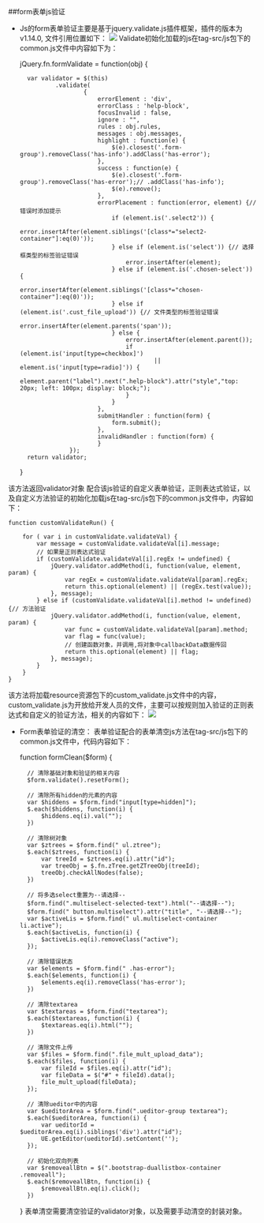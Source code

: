 

##form表单js验证

* Js的form表单验证主要是基于jquery.validate.js插件框架，插件的版本为v1.14.0,
文件引用位置如下：
![](/assets/frontDoc_validate1.png)
Validate初始化加载的js在tag-src/js包下的common.js文件中内容如下为：
	
	
	jQuery.fn.formValidate = function(obj) {
	
		var validator = $(this)
				.validate(
						{
							errorElement : 'div',
							errorClass : 'help-block',
							focusInvalid : false,
							ignore : "",
							rules : obj.rules,
							messages : obj.messages,
							highlight : function(e) {
								$(e).closest('.form-group').removeClass('has-info').addClass('has-error');
							},
							success : function(e) {
								$(e).closest('.form-group').removeClass('has-error');// .addClass('has-info');
								$(e).remove();
							},
							errorPlacement : function(error, element) {// 错误时添加提示
								if (element.is('.select2')) {
									error.insertAfter(element.siblings('[class*="select2-container"]:eq(0)'));
								} else if (element.is('select')) {// 选择框类型的标签验证错误
									error.insertAfter(element);
								} else if (element.is('.chosen-select')) {
									error.insertAfter(element.siblings('[class*="chosen-container"]:eq(0)'));
								} else if (element.is('.cust_file_upload')) {// 文件类型的标签验证错误
									error.insertAfter(element.parents('span'));
								} else {
									error.insertAfter(element.parent());
									if (element.is('input[type=checkbox]')
											|| element.is('input[type=radio]')) {
										element.parent("label").next(".help-block").attr("style","top: 20px; left: 100px; display: block;");
									}
								}
							},
							submitHandler : function(form) {
								form.submit();
							},
							invalidHandler : function(form) {
							}
					});
		return validator;
	}

该方法返回validator对象
配合该js验证的自定义表单验证，正则表达式验证，以及自定义方法验证的初始化加载js在tag-src/js包下的common.js文件中，内容如下：

	function customValidateRun() {

		for ( var i in customValidate.validateVal) {
			var message = customValidate.validateVal[i].message;
			// 如果是正则表达式验证
			if (customValidate.validateVal[i].regEx != undefined) {
				jQuery.validator.addMethod(i, function(value, element, param) {
					var regEx = customValidate.validateVal[param].regEx;
					return this.optional(element) || (regEx.test(value));
				}, message);
			} else if (customValidate.validateVal[i].method != undefined) {// 方法验证
				jQuery.validator.addMethod(i, function(value, element, param) {
					var func = customValidate.validateVal[param].method;
					var flag = func(value);
					// 创建函数对象，并调用,将对象中callbackData数据传回
					return this.optional(element) || flag;
				}, message);
			}
		}
	}

该方法将加载resource资源包下的custom_validate.js文件中的内容，
custom_validate.js为开放给开发人员的文件，主要可以按规则加入验证的正则表达式和自定义的验证方法，相关的内容如下：
![](/assets/frontDoc_validate2.png)

* Form表单验证的清空：
表单验证配合的表单清空js方法在tag-src/js包下的common.js文件中，代码内容如下：


	function formClean($form) {
	
		// 清除基础对象和验证的相关内容
		$form.validate().resetForm();
		
		// 清除所有hidden的元素的内容
		var $hiddens = $form.find("input[type=hidden]");
		$.each($hiddens, function(i) {
			$hiddens.eq(i).val("");
		})
		
		// 清除树对象
		var $ztrees = $form.find(" ul.ztree");
		$.each($ztrees, function(i) {
			var treeId = $ztrees.eq(i).attr("id");
			var treeObj = $.fn.zTree.getZTreeObj(treeId);
			treeObj.checkAllNodes(false);
		})
		
		// 将多选select重置为--请选择--
		$form.find(".multiselect-selected-text").html("--请选择--");
		$form.find(" button.multiselect").attr("title", "--请选择--");
		var $activeLis = $form.find(" ul.multiselect-container li.active");
		$.each($activeLis, function(i) {
			$activeLis.eq(i).removeClass("active");
		});
		
		// 清除错误状态
		var $elements = $form.find(" .has-error");
		$.each($elements, function(i) {
			$elements.eq(i).removeClass('has-error');
		})
		
		// 清除textarea
		var $textareas = $form.find("textarea");
		$.each($textareas, function(i) {
			$textareas.eq(i).html("");
		})
		
		// 清除文件上传
		var $files = $form.find(".file_mult_upload_data");
		$.each($files, function(i) {
			var fileId = $files.eq(i).attr("id");
			var fileData = $("#" + fileId).data();
			file_mult_upload(fileData);
		});
		
		// 清除ueditor中的内容
		var $ueditorArea = $form.find(".ueditor-group textarea");
		$.each($ueditorArea, function(i) {
			var ueditorId = $ueditorArea.eq(i).siblings('div').attr("id");
			UE.getEditor(ueditorId).setContent('');
		});
	
		// 初始化双向列表
		var $removeallBtn = $(".bootstrap-duallistbox-container .removeall");
		$.each($removeallBtn, function(i) {
			$removeallBtn.eq(i).click();
		})
	
	}
表单清空需要清空验证的validator对象，以及需要手动清空的封装对象。